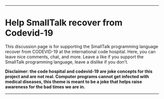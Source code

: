***

# Help SmallTalk recover from Codevid-19

This discussion page is for supporting the SmallTalk programming language recover from CODEVID-19 at the international code hospital. Here, you can leave nice comments, chat, and more. Leave a like if you support the SmallTalk programming language, leave a dislike if you don't.

**Disclaimer: the code hospital and codevid-19 are joke concepts for this project and are not real. Computer programs cannot get infected with medical diseases, this theme is meant to be a joke that helps raise awareness for the bad times we are in.**

***
